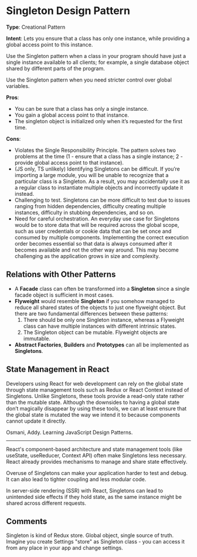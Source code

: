 # Singleton Design Pattern

**Type**: Creational Pattern

**Intent**: Lets you ensure that a class has only one instance, while providing a global access point to this instance.

Use the Singleton pattern when a class in your program should have just a single instance available to all clients; for example, a single database object shared by different parts of the program.

Use the Singleton pattern when you need stricter control over global variables.

**Pros**:

- You can be sure that a class has only a single instance.
- You gain a global access point to that instance.
- The singleton object is initialized only when it’s requested for the first time.

**Cons**:

- Violates the Single Responsibility Principle. The pattern solves two problems at the time (1 - ensure that a class has a single instance; 2 - provide global access point to that instance).
- (JS only, TS unlikely) Identifying Singletons can be difficult. If you’re importing a large module, you will be unable to recognize that a particular class is a Singleton. As a result, you may accidentally use it as a regular class to instantiate multiple objects and incorrectly update it instead.
- Challenging to test. Singletons can be more difficult to test due to issues ranging from hidden dependencies, difficulty creating multiple instances, difficulty in stubbing dependencies, and so on.
- Need for careful orchestration. An everyday use case for Singletons would be to store data that will be required across the global scope, such as user credentials or cookie data that can be set once and consumed by multiple components. Implementing the correct execution order becomes essential so that data is always consumed after it becomes available and not the other way around. This may become challenging as the application grows in size and complexity.

## Relations with Other Patterns

- A **Facade** class can often be transformed into a **Singleton** since a single facade object is sufficient in most cases.
- **Flyweight** would resemble **Singleton** if you somehow managed to reduce all shared states of the objects to just one flyweight object. But there are two fundamental differences between these patterns:
  1. There should be only one Singleton instance, whereas a Flyweight class can have multiple instances with different intrinsic states.
  1. The Singleton object can be mutable. Flyweight objects are immutable.
- **Abstract Factories**, **Builders** and **Prototypes** can all be implemented as **Singletons**.

## State Management in React

Developers using React for web development can rely on the global state through state management tools such as Redux or React Context instead of Singletons. Unlike Singletons, these tools provide a read-only state rather than the mutable state. Although the downsides to having a global state don’t magically disappear by using these tools, we can at least ensure that the global state is mutated the way we intend it to because components cannot update it directly.

Osmani, Addy. Learning JavaScript Design Patterns.

---

React's component-based architecture and state management tools (like useState, useReducer, Context API) often make Singletons less necessary. React already provides mechanisms to manage and share state effectively.

Overuse of Singletons can make your application harder to test and debug. It can also lead to tighter coupling and less modular code.

In server-side rendering (SSR) with React, Singletons can lead to unintended side effects if they hold state, as the same instance might be shared across different requests.

## Comments

Singleton is kind of Redux store. Global object, single source of truth. Imagine you create Settings "store" as Singleton class - you can access it from any place in your app and change settings.
